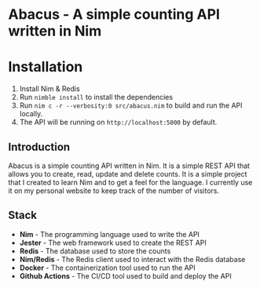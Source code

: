 # Abacus - A simple counting API written in Nim 
                                                               
          
# Installation
1. Install Nim & Redis
2. Run `nimble install` to install the dependencies
3. Run `nim c -r --verbosity:0 src/abacus.nim` to build and run the API locally.
4. The API will be running on `http://localhost:5000` by default.


## Introduction
Abacus is a simple counting API written in Nim. It is a simple REST API that allows you to create, read, update and delete counts. It is a simple project that I created to learn Nim and to get a feel for the language.
I currently use it on my personal website to keep track of the number of visitors.





## Stack
- **Nim** - The programming language used to write the API
- **Jester** - The web framework used to create the REST API
- **Redis** - The database used to store the counts
- **Nim/Redis** - The Redis client used to interact with the Redis database
- **Docker** - The containerization tool used to run the API
- **Github Actions** - The CI/CD tool used to build and deploy the API
